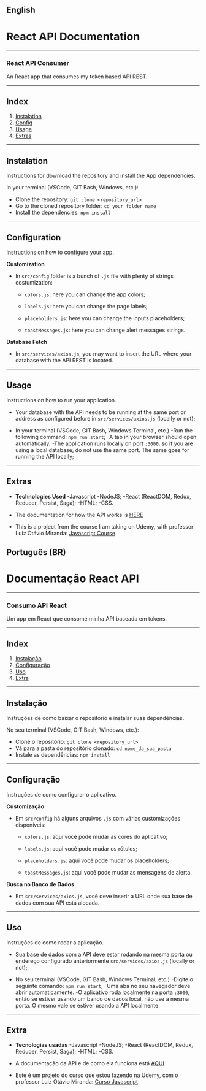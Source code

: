 ## English
# React API Documentation


---

### React API Consumer

An React app that consumes my token based API REST.

---

## Index

1. [Instalation](#instalation)
2. [Config](#config)
3. [Usage](#usage)
4. [Extras](#extras)

---

## Instalation

Instructions for download the repository and install the App dependencies.

In your terminal (VSCode, GIT Bash, Windows, etc.):

- Clone the repository: `git clone <repository_url>`
- Go to the cloned repository folder: `cd your_folder_name`
- Install the dependencies: `npm install`

---

## Configuration

Instructions on how to configure your app.

**Customization**
- In `src/config` folder is a bunch of `.js` file with plenty of strings costumization:
  - `colors.js`: here you can change the app colors;

  - `labels.js`: here you can change the page labels;

  - `placeholders.js`: here you can change the inputs placeholders;

  - `toastMessages.js`: here you can change alert messages strings.

**Database Fetch**
- In `src/services/axios.js`, you may want to insert the URL where your database with the API REST is located.

---

## Usage

Instructions on how to run your application.

- Your database with the API needs to be running at the same port or address as configured before in `src/services/axios.js` (locally or not);

- In your terminal (VSCode, GIT Bash, Windows Terminal, etc.)
  -Run the following command: `npm run start`;
  -A tab in your browser should open automatically.
  -The application runs locally on port `:3000`, so if you are using a local database, do not use the same port. The same goes for running the API locally;

---

## Extras

  - **Technologies Used**
    -Javascript
    -NodeJS;
    -React (ReactDOM, Redux, Reducer, Persist, Saga);
    -HTML;
    -CSS.

- The documentation for how the API works is [HERE](https://github.com/Nemitzz/TOKEN-BASED-API-REST)

- This is a project from the course I am taking on Udemy, with professor Luiz
  Otávio Miranda:
  [Javascript Course](https://www.udemy.com/course/curso-de-javascript-moderno-do-basico-ao-avancado/?couponCode=KEEPLEARNING)


## Português (BR)
  # Documentação React API


---

### Consumo API React

Um app em React que consome minha API baseada em tokens.

---

## Index

1. [Instalação](#instalação)
2. [Configuração](#configuração)
3. [Uso](#uso)
4. [Extra](#extra)

---

## Instalação

Instruções de como baixar o repositório e instalar suas dependências.

No seu terminal (VSCode, GIT Bash, Windows, etc.):

- Clone o repositório: `git clone <repository_url>`
- Vá para a pasta do repositório clonado: `cd nome_da_sua_pasta`
- Instale as dependências: `npm install`

---

## Configuração

Instruções de como configurar o aplicativo.

**Customização**
- Em `src/config` há alguns arquivos `.js` com várias customizações disponíveis:

  - `colors.js`: aqui você pode mudar as cores do aplicativo;

  - `labels.js`: aqui você pode mudar os rótulos;

  - `placeholders.js`: aqui você pode mudar os placeholders;

  - `toastMessages.js`: aqui você pode mudar as mensagens de alerta.

**Busca no Banco de Dados**
- Em `src/services/axios.js`, você deve inserir a URL onde sua base de dados com sua API está alocada.

---

## Uso

Instruções de como rodar a aplicação.

- Sua base de dados com a API deve estar rodando na mesma porta ou endereço configurado anteriormente `src/services/axios.js` (locally or not);

- No seu terminal (VSCode, GIT Bash, Windows Terminal, etc.)
  -Digite o seguinte comando: `npm run start`;
  -Uma aba no seu navegador deve abrir automaticamente.
  -O aplicativo roda localmente na porta `:3000`, então se estiver usando um banco de dados local, não use a mesma porta. O mesmo vale se estiver usando a API localmente.

---

## Extra

  - **Tecnologias usadas**
    -Javascript
    -NodeJS;
    -React (ReactDOM, Redux, Reducer, Persist, Saga);
    -HTML;
    -CSS.

- A documentação da API e de como ela funciona está [AQUI](https://github.com/Nemitzz/TOKEN-BASED-API-REST)

- Este é um projeto do curso que estou fazendo na Udemy, com o professor Luiz
  Otávio Miranda:
  [Curso Javascript](https://www.udemy.com/course/curso-de-javascript-moderno-do-basico-ao-avancado/?couponCode=KEEPLEARNING)
